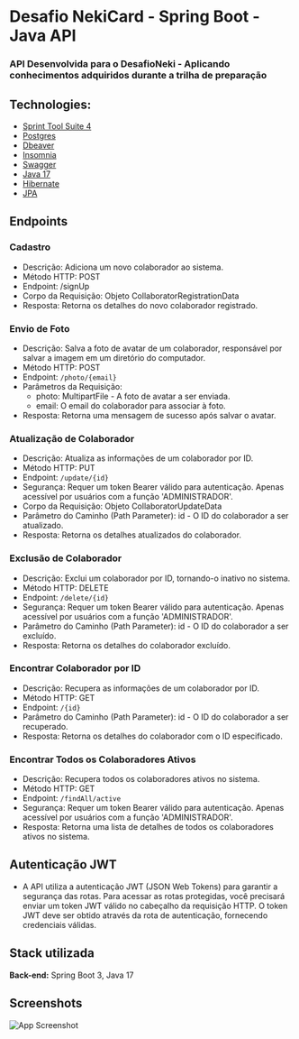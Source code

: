 
# Desafio NekiCard - Spring Boot - Java API

### API Desenvolvida para o DesafioNeki - Aplicando conhecimentos adquiridos durante a trilha de preparação

## Technologies:

- [Sprint Tool Suite 4](https://spring.io/tools)
- [Postgres](https://www.postgresql.org/download/)
- [Dbeaver](https://dbeaver.io/download/)
- [Insomnia](https://insomnia.rest/download)
- [Swagger](https://swagger.io/tools/swagger-ui/download/)
- [Java 17](https://www.oracle.com/java/technologies/javase/jdk17-archive-downloads.html) 
- [Hibernate](https://hibernate.org)
- [JPA](https://openjpa.apache.org/downloads.html)


## Endpoints

### Cadastro
- Descrição: Adiciona um novo colaborador ao sistema.
- Método HTTP: POST
- Endpoint: /signUp
- Corpo da Requisição: Objeto CollaboratorRegistrationData
- Resposta: Retorna os detalhes do novo colaborador registrado.

### Envio de Foto

- Descrição: Salva a foto de avatar de um colaborador, responsável por salvar a imagem em um diretório do computador.
- Método HTTP: POST
- Endpoint: ``/photo/{email}``
- Parâmetros da Requisição:
    - photo: MultipartFile - A foto de avatar a ser enviada.
    - email: O email do colaborador para associar à foto.
- Resposta: Retorna uma mensagem de sucesso após salvar o avatar.

### Atualização de Colaborador

- Descrição: Atualiza as informações de um colaborador por ID.
- Método HTTP: PUT
- Endpoint: ``/update/{id}``
- Segurança: Requer um token Bearer válido para autenticação. Apenas acessível por usuários com a função 'ADMINISTRADOR'.
- Corpo da Requisição: Objeto CollaboratorUpdateData
- Parâmetro do Caminho (Path Parameter): id - O ID do colaborador a ser atualizado.
- Resposta: Retorna os detalhes atualizados do colaborador.

### Exclusão de Colaborador

- Descrição: Exclui um colaborador por ID, tornando-o inativo no sistema.
- Método HTTP: DELETE
- Endpoint: ``/delete/{id}``
- Segurança: Requer um token Bearer válido para autenticação. Apenas acessível por usuários com a função 'ADMINISTRADOR'.
- Parâmetro do Caminho (Path Parameter): id - O ID do colaborador a ser excluído.
- Resposta: Retorna os detalhes do colaborador excluído.

### Encontrar Colaborador por ID

- Descrição: Recupera as informações de um colaborador por ID.
- Método HTTP: GET
- Endpoint: `/{id}`
- Parâmetro do Caminho (Path Parameter): id - O ID do colaborador a ser recuperado.
- Resposta: Retorna os detalhes do colaborador com o ID especificado.

### Encontrar Todos os Colaboradores Ativos

- Descrição: Recupera todos os colaboradores ativos no sistema.
- Método HTTP: GET
- Endpoint: ``/findAll/active``
- Segurança: Requer um token Bearer válido para autenticação. Apenas acessível por usuários com a função 'ADMINISTRADOR'.
- Resposta: Retorna uma lista de detalhes de todos os colaboradores ativos no sistema.

## Autenticação JWT

- A API utiliza a autenticação JWT (JSON Web Tokens) para garantir a segurança das rotas. Para acessar as rotas protegidas, você precisará enviar um token JWT válido no cabeçalho da requisição HTTP. O token JWT deve ser obtido através da rota de autenticação, fornecendo credenciais válidas.




## Stack utilizada



**Back-end:** Spring Boot 3, Java 17



## Screenshots

![App Screenshot](https://imageupload.io/ib/bTFrLC0GZBs07V2_1698251886.png)

